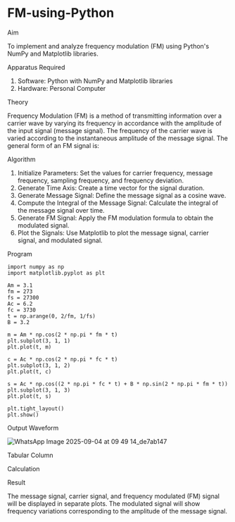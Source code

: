# FM-using-Python

Aim


To implement and analyze frequency modulation (FM) using Python's NumPy and Matplotlib libraries. 

Apparatus Required

1.	Software: Python with NumPy and Matplotlib libraries
2.	Hardware: Personal Computer
  
Theory

Frequency Modulation (FM) is a method of transmitting information over a carrier wave by varying its frequency in accordance with the amplitude of the input signal (message signal). The frequency of the carrier wave is varied according to the instantaneous amplitude of the message signal. The general form of an FM signal is:



Algorithm


1.	Initialize Parameters: Set the values for carrier frequency, message frequency, sampling frequency, and frequency deviation.
2.	Generate Time Axis: Create a time vector for the signal duration.
3.	Generate Message Signal: Define the message signal as a cosine wave.
4.	Compute the Integral of the Message Signal: Calculate the integral of the message signal over time.
5.	Generate FM Signal: Apply the FM modulation formula to obtain the modulated signal.
6.	Plot the Signals: Use Matplotlib to plot the message signal, carrier signal, and modulated signal.

Program
```
import numpy as np
import matplotlib.pyplot as plt

Am = 3.1
fm = 273
fs = 27300
Ac = 6.2
fc = 3730
t = np.arange(0, 2/fm, 1/fs)
B = 3.2

m = Am * np.cos(2 * np.pi * fm * t)
plt.subplot(3, 1, 1)
plt.plot(t, m)

c = Ac * np.cos(2 * np.pi * fc * t)
plt.subplot(3, 1, 2)
plt.plot(t, c)

s = Ac * np.cos((2 * np.pi * fc * t) + B * np.sin(2 * np.pi * fm * t))
plt.subplot(3, 1, 3)
plt.plot(t, s)

plt.tight_layout()
plt.show()
```

Output Waveform

![WhatsApp Image 2025-09-04 at 09 49 14_de7ab147](https://github.com/user-attachments/assets/7db48722-6307-489e-b2d0-5ddf28e1feab)



Tabular Column



Calculation




Result


The message signal, carrier signal, and frequency modulated (FM) signal will be displayed in separate plots. The modulated signal will show frequency variations corresponding to the amplitude of the message signal.
